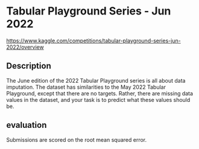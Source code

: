 # Tabular Playground Series - Jun 2022
https://www.kaggle.com/competitions/tabular-playground-series-jun-2022/overview

## Description
The June edition of the 2022 Tabular Playground series is all about data imputation. The dataset has similarities to the May 2022 Tabular Playground, except that there are no targets. Rather, there are missing data values in the dataset, and your task is to predict what these values should be.

## evaluation
Submissions are scored on the root mean squared error.